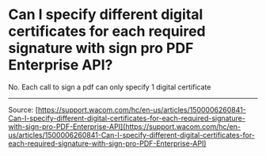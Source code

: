 # Can I specify different digital certificates for each required signature with sign pro PDF Enterprise API?

No. Each call to sign a pdf can only specify 1 digital certificate

---
Source: [https://support.wacom.com/hc/en-us/articles/1500006260841-Can-I-specify-different-digital-certificates-for-each-required-signature-with-sign-pro-PDF-Enterprise-API](https://support.wacom.com/hc/en-us/articles/1500006260841-Can-I-specify-different-digital-certificates-for-each-required-signature-with-sign-pro-PDF-Enterprise-API)
